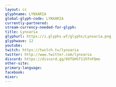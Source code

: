 ```yaml
---
layout: cc
glyphname: LYNXARIA
global-glyph-code: LYNXARIA
currently-partnered: 
stream-currency-needed-for-glyph: 
title: Lynxaria
glyphurl: https://i.glyphs.wf/glyphs/Lynxaria.png
glyphwave: 12
youtube: 
twitch: https://twitch.tv/lynxaria
twitter: http://www.twitter.com/lynxaria
discord: https://discord.gg/0XfGHST11hTnFQmo
other-site: 
primary-language: 
facebook: 
mixer: 
---
```


